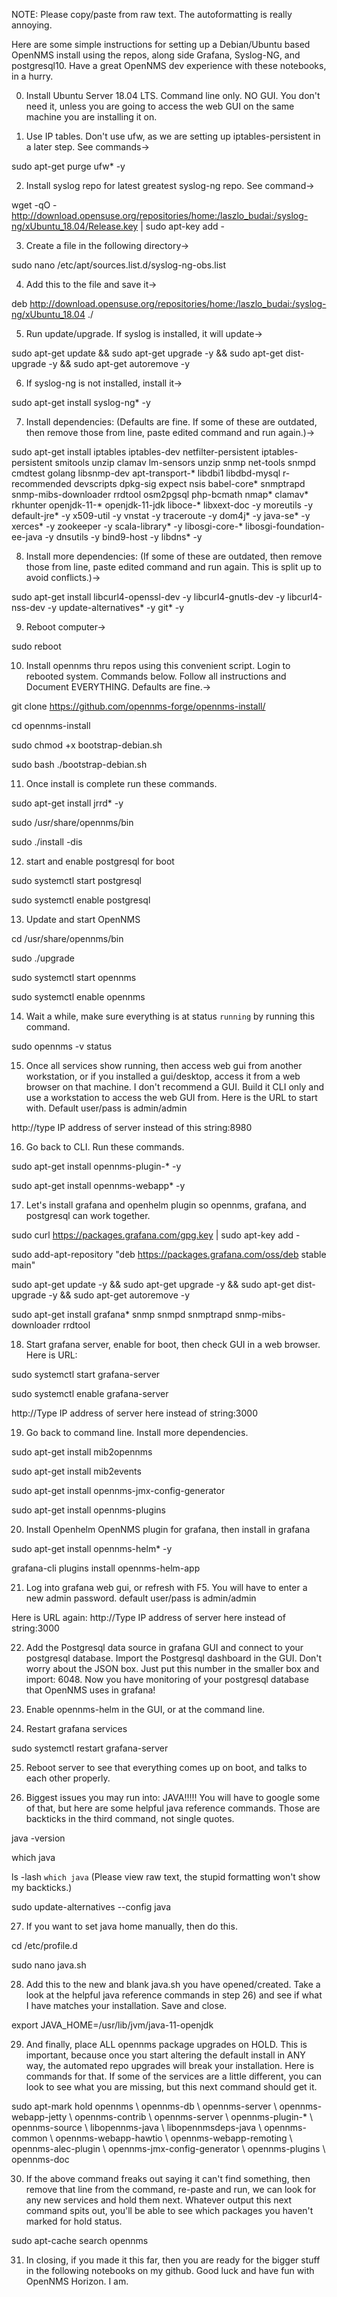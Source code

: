 NOTE:  Please copy/paste from raw text. The autoformatting is really annoying.

Here are some simple instructions for setting up a Debian/Ubuntu based OpenNMS install using the repos, along side Grafana, Syslog-NG, and postgresql10.
Have a great OpenNMS dev experience with these notebooks, in a hurry.

0) Install Ubuntu Server 18.04 LTS. Command line only. NO GUI. You don't need it, unless you are going to access the web GUI on the same machine you are installing it on.

1) Use IP tables. Don't use ufw, as we are setting up iptables-persistent in a later step. See commands->

sudo apt-get purge ufw* -y

2) Install syslog repo for latest greatest syslog-ng repo. See command->

wget -qO - http://download.opensuse.org/repositories/home:/laszlo_budai:/syslog-ng/xUbuntu_18.04/Release.key | sudo apt-key add -

3) Create a file in the following directory-> 

sudo nano /etc/apt/sources.list.d/syslog-ng-obs.list

4) Add this to the file and save it-> 

deb http://download.opensuse.org/repositories/home:/laszlo_budai:/syslog-ng/xUbuntu_18.04 ./

5) Run update/upgrade. If syslog is installed, it will update-> 

sudo apt-get update && sudo apt-get upgrade -y && sudo apt-get dist-upgrade -y && sudo apt-get autoremove -y

6) If syslog-ng is not installed, install it-> 

sudo apt-get install syslog-ng* -y

7) Install dependencies: (Defaults are fine. If some of these are outdated, then remove those from line, paste edited command and run again.)-> 

sudo apt-get install iptables iptables-dev netfilter-persistent iptables-persistent smitools unzip clamav lm-sensors unzip snmp net-tools snmpd cmdtest golang libsnmp-dev apt-transport-* libdbi1 libdbd-mysql r-recommended devscripts dpkg-sig expect nsis babel-core* snmptrapd snmp-mibs-downloader rrdtool osm2pgsql php-bcmath nmap* clamav* rkhunter openjdk-11-* openjdk-11-jdk liboce-* libxext-doc -y moreutils -y default-jre* -y x509-util -y vnstat -y traceroute -y dom4j* -y java-se* -y xerces* -y zookeeper -y scala-library* -y libosgi-core-* libosgi-foundation-ee-java -y dnsutils -y bind9-host -y libdns* -y

8) Install more dependencies:  (If some of these are outdated, then remove those from line, paste edited command and run again. This is split up to avoid conflicts.)-> 

sudo apt-get install libcurl4-openssl-dev -y libcurl4-gnutls-dev -y libcurl4-nss-dev -y update-alternatives* -y git* -y

9) Reboot computer-> 

sudo reboot

10) Install opennms thru repos using this convenient script. Login to rebooted system. Commands below. Follow all instructions and Document EVERYTHING. Defaults are fine.-> 

git clone https://github.com/opennms-forge/opennms-install/

cd opennms-install

sudo chmod +x bootstrap-debian.sh

sudo bash ./bootstrap-debian.sh

11) Once install is complete run these commands.

sudo apt-get install jrrd* -y

sudo /usr/share/opennms/bin

sudo ./install -dis

12) start and enable postgresql for boot

sudo systemctl start postgresql

sudo systemctl enable postgresql

13) Update and start OpenNMS

cd /usr/share/opennms/bin

sudo ./upgrade

sudo systemctl start opennms

sudo systemctl enable opennms

14) Wait a while, make sure everything is at status `running` by running this command.

sudo opennms -v status

15) Once all services show running, then access web gui from another workstation, or if you installed a gui/desktop, access it from a web browser on that machine. I don't recommend a GUI. Build it CLI only and use a workstation to access the web GUI from. Here is the URL to start with. Default user/pass is admin/admin

http://type IP address of server instead of this string:8980

16) Go back to CLI. Run these commands.

sudo apt-get install opennms-plugin-* -y

sudo apt-get install opennms-webapp* -y

17) Let's install grafana and openhelm plugin so opennms, grafana, and postgresql can work together.

sudo curl https://packages.grafana.com/gpg.key | sudo apt-key add -

sudo add-apt-repository "deb https://packages.grafana.com/oss/deb stable main"

sudo apt-get update -y && sudo apt-get upgrade -y && sudo apt-get dist-upgrade -y && sudo apt-get autoremove -y

sudo apt-get install grafana* snmp snmpd snmptrapd snmp-mibs-downloader rrdtool

18) Start grafana server, enable for boot, then check GUI in a web browser. Here is URL:  

sudo systemctl start grafana-server

sudo systemctl enable grafana-server

http://Type IP address of server here instead of string:3000

19) Go back to command line. Install more dependencies.

sudo apt-get install mib2opennms

sudo apt-get install mib2events

sudo apt-get install opennms-jmx-config-generator

sudo apt-get install opennms-plugins

20) Install Openhelm OpenNMS plugin for grafana, then install in grafana

sudo apt-get install opennms-helm* -y

grafana-cli plugins install opennms-helm-app

21) Log into grafana web gui, or refresh with F5. You will have to enter a new admin password. default user/pass is admin/admin

Here is URL again:  http://Type IP address of server here instead of string:3000

22) Add the Postgresql data source in grafana GUI and connect to your postgresql database.
Import the Postgresql dashboard in the GUI. Don't worry about the JSON box. Just put this number in the smaller box and import:  6048.
Now you have monitoring of your postgresql database that OpenNMS uses in grafana!

23) Enable opennms-helm in the GUI, or at the command line.

24) Restart grafana services

sudo systemctl restart grafana-server

25) Reboot server to see that everything comes up on boot, and talks to each other properly.

26) Biggest issues you may run into: JAVA!!!!!
You will have to google some of that, but here are some helpful java reference commands. Those are backticks in the third command, not single quotes.

java -version

which java

ls -lash `which java`  (Please view raw text, the stupid formatting won't show my backticks.)

sudo update-alternatives --config java


27) If you want to set java home manually, then do this.

cd /etc/profile.d

sudo nano java.sh

28) Add this to the new and blank java.sh you have opened/created. Take a look at the helpful java reference commands in step 26) and see if what I have matches your installation. Save and close.

export JAVA_HOME=/usr/lib/jvm/java-11-openjdk

29) And finally, place ALL opennms package upgrades on HOLD. This is important, because once you start altering the default install in ANY way, the automated repo upgrades will break your installation.
Here is commands for that. If some of the services are a little different, you can look to see what you are missing, but this next command should get it.

sudo apt-mark hold opennms \ opennms-db \ opennms-server \ opennms-webapp-jetty \ opennms-contrib \ opennms-server \ opennms-plugin-* \ opennms-source \ libopennms-java \ libopennmsdeps-java \ opennms-common \ opennms-webapp-hawtio \ opennms-webapp-remoting \ opennms-alec-plugin \ opennms-jmx-config-generator \ opennms-plugins \ opennms-doc

30) If the above command freaks out saying it can't find something, then remove that line from the command, re-paste and run, we can look for any new services and hold them next.
Whatever output this next command spits out, you'll be able to see which packages you haven't marked for hold status.

sudo apt-cache search opennms

31) In closing, if you made it this far, then you are ready for the bigger stuff in the following notebooks on my github. Good luck and have fun with OpenNMS Horizon. I am.







